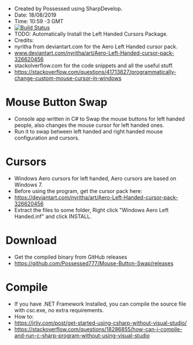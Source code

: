  * Created by Possessed using SharpDevelop.
 * Date: 18/08/2019
 * Time: 10:59 -3 GMT
 * [![Build Status](https://dev.azure.com/possessed777/Mouse-Button-Swap/_apis/build/status/Possessed777.Mouse-Button-Swap?branchName=master)](https://dev.azure.com/possessed777/Mouse-Button-Swap/_build/latest?definitionId=2&branchName=master)
 * TODO: Automatically Install the Left Handed Cursors Package.
 * Credits:
 * nyritha from deviantart.com for the Aero Left Handed cursor pack.
 * www.deviantart.com/nyritha/art/Aero-Left-Handed-cursor-pack-326620456
 * stackolverflow.com for the code snippets and all the useful stuff.
 * https://stackoverflow.com/questions/41713827/programmatically-change-custom-mouse-cursor-in-windows
 
# Mouse Button Swap
 * Console app written in C# to Swap the mouse buttons for left handed people, also changes the mouse cursor for left handed ones.
 * Run it to swap between left handed and right handed mouse configuration and cursors.
 
# Cursors
 * Windows Aero cursors for left handed, Aero cursors are based on Windows 7.
 * Before using the program, get the cursor pack here:
 * https://deviantart.com/nyritha/art/Aero-Left-Handed-cursor-pack-326620456
 * Extract the files to some folder, Right click "Windows Aero Left Handed.inf" and click INSTALL.
 
# Download
 * Get the compiled binary from GitHub releases 
 * https://github.com/Possessed777/Mouse-Button-Swap/releases
 
# Compile
 * If you have .NET Framework Installed, you can compile the source file with csc.exe, no extra requirements.
 * How to:
 * https://jrliv.com/post/get-started-using-csharp-without-visual-studio/
 * https://stackoverflow.com/questions/18286855/how-can-i-compile-and-run-c-sharp-program-without-using-visual-studio

